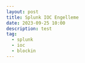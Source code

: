 ```yaml
---
layout: post
title: Splunk IOC Engelleme
date: 2023-09-25 10:00
description: test
tag:
  - splunk
  - ioc
  - blockin
---
```

